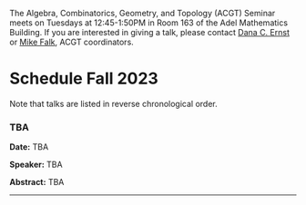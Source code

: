 The Algebra, Combinatorics, Geometry, and Topology (ACGT) Seminar meets on Tuesdays at 12:45-1:50PM in Room 163 of the Adel Mathematics Building. If you are interested in giving a talk, please contact [Dana C. Ernst](http://danaernst.com) or [Mike Falk](mailto:Michael.Falk@nau.edu), ACGT coordinators.

# Schedule Fall 2023 #

Note that talks are listed in reverse chronological order.

### TBA

**Date:** TBA

**Speaker:** TBA

**Abstract:** TBA

<hr>
